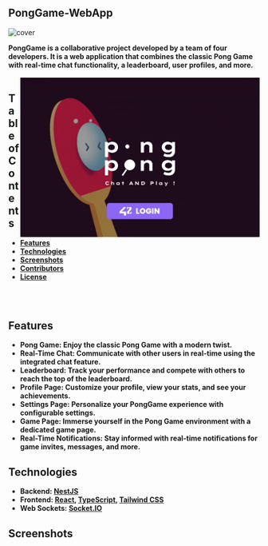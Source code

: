 ## PongGame-WebApp
![cover](https://github.com/Wadie-ess/Wadie-ess/blob/main/iPhone%2014%20Pro%20(3).png)


<b>PongGame is a collaborative project developed by a team of four developers. It is a web application that combines the classic Pong Game with real-time chat functionality, a leaderboard, user profiles, and more.<br>
<br>
<img align="right" src="https://github.com/Wadie-ess/Wadie-ess/blob/main/PongGif.gif" width="480" />

<p>
  <p>
    <p>
<!-- <a href="https://exyte.com/contacts"><img src="https://i.imgur.com/vGjsQPt.png" width="134" height="34"></a> <a href="https://twitter.com/exyteHQ"><img src="https://i.imgur.com/DngwSn1.png" width="165" height="34"></a> -->






## Table of Contents

- [Features](#features)
- [Technologies](#technologies)
- [Screenshots](#screenshots)
- [Contributors](#usage)
- [License](#license)

  
<br>
<br>

## Features

- **Pong Game:** Enjoy the classic Pong Game with a modern twist.
- **Real-Time Chat:** Communicate with other users in real-time using the integrated chat feature.
- **Leaderboard:** Track your performance and compete with others to reach the top of the leaderboard.
- **Profile Page:** Customize your profile, view your stats, and see your achievements.
- **Settings Page:** Personalize your PongGame experience with configurable settings.
- **Game Page:** Immerse yourself in the Pong Game environment with a dedicated game page.
- **Real-Time Notifications:** Stay informed with real-time notifications for game invites, messages, and more.

## Technologies

- **Backend:** [NestJS](https://nestjs.com/)
- **Frontend:** [React](https://reactjs.org/), [TypeScript](https://www.typescriptlang.org/), [Tailwind CSS](https://tailwindcss.com/)
- **Web Sockets:** [Socket.IO](https://socket.io/)

## Screenshots


